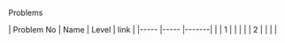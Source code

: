 Problems

| Problem No | Name | Level | link |
|-----       |----- |-------|       |
|  1         |      |       |       |
|  2         |      |       |       |
